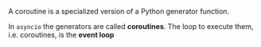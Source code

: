 A coroutine is a specialized version of a Python generator function.

In <code>asyncio</code> the generators are called <b>coroutines</b>.
The loop to execute them, i.e. coroutines, is the <b>event loop</b>

